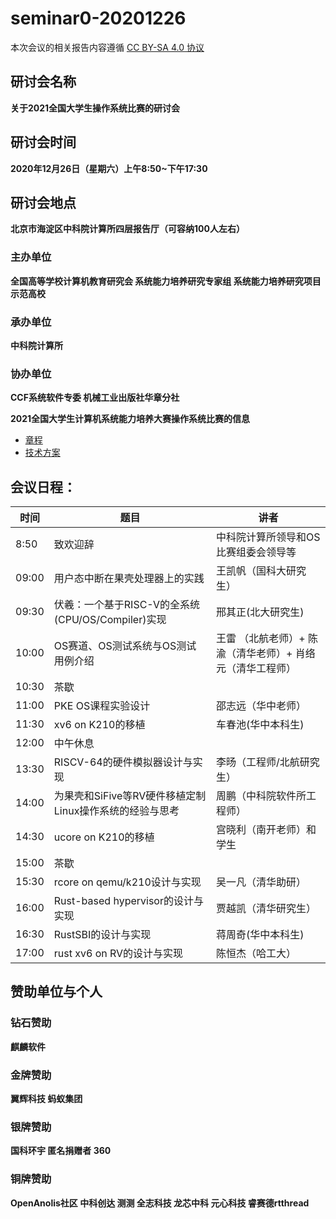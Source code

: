 # seminar0-20201226

本次会议的相关报告内容遵循 [CC BY-SA 4.0 协议](https://creativecommons.org/licenses/by-sa/4.0/legalcode)

## 研讨会名称

**关于2021全国大学生操作系统比赛的研讨会**

## 研讨会时间

**2020年12月26日（星期六）上午8:50~下午17:30**

## 研讨会地点

**北京市海淀区中科院计算所四层报告厅（可容纳100人左右）**

### 主办单位

**全国高等学校计算机教育研究会  系统能力培养研究专家组  系统能力培养研究项目示范高校**

### 承办单位

**中科院计算所**

### 协办单位 

**CCF系统软件专委  机械工业出版社华章分社**

**2021全国大学生计算机系统能力培养大赛操作系统比赛的信息**

- [章程](https://shimo.im/docs/N2A1M8vV47cJP5AD/)
- [技术方案](https://shimo.im/docs/Wr3DVevExDc8wDkJ/)

## **会议日程：**

| 时间  | 题目                                                    | 讲者                                                      |
| ----- | ------------------------------------------------------- | --------------------------------------------------------- |
| 8:50  | 致欢迎辞                                                | 中科院计算所领导和OS比赛组委会领导等                      |
| 09:00 | 用户态中断在果壳处理器上的实践                          | 王凯帆（国科大研究生）                                    |
| 09:30 | 伏羲：一个基于RISC-V的全系统(CPU/OS/Compiler)实现       | 邢其正(北大研究生)                                        |
| 10:00 | OS赛道、OS测试系统与OS测试用例介绍                      | 王雷 （北航老师）+ 陈渝（清华老师）+ 肖络元（清华工程师） |
| 10:30 | 茶歇                                                    |                                                           |
| 11:00 | PKE OS课程实验设计                                      | 邵志远（华中老师）                                        |
| 11:30 | xv6 on K210的移植                                       | 车春池(华中本科生)                                        |
| 12:00 | 中午休息                                                |                                                           |
| 13:30 | RISCV-64的硬件模拟器设计与实现                          | 李旸（工程师/北航研究生）                                 |
| 14:00 | 为果壳和SiFive等RV硬件移植定制Linux操作系统的经验与思考 | 周鹏（中科院软件所工程师）                                |
| 14:30 | ucore on K210的移植                                     | 宫晓利（南开老师）和学生                                  |
| 15:00 | 茶歇                                                    |                                                           |
| 15:30 | rcore on qemu/k210设计与实现                            | 吴一凡（清华助研）                                        |
| 16:00 | Rust-based hypervisor的设计与实现                       | 贾越凯（清华研究生）                                      |
| 16:30 | RustSBI的设计与实现                                     | 蒋周奇(华中本科生)                                        |
| 17:00 | rust xv6 on RV的设计与实现                              | 陈恒杰（哈工大）                                          |

## **赞助单位与个人**

### 钻石赞助

**麒麟软件**

### 金牌赞助

**翼辉科技  蚂蚁集团**

### 银牌赞助

**国科环宇  匿名捐赠者   360**

### 铜牌赞助

**OpenAnolis社区  中科创达  测测  全志科技   龙芯中科  元心科技   睿赛德rtthread**  
